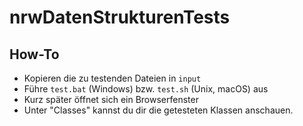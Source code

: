 # nrwDatenStrukturenTests
## How-To
- Kopieren die zu testenden Dateien in `input`
- Führe `test.bat` (Windows) bzw. `test.sh` (Unix, macOS) aus
- Kurz später öffnet sich ein Browserfenster
- Unter "Classes" kannst du dir die getesteten Klassen anschauen.
